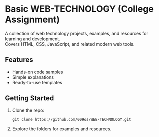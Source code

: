 # Basic WEB-TECHNOLOGY (College Assignment)

A collection of web technology projects, examples, and resources for learning and development.  
Covers HTML, CSS, JavaScript, and related modern web tools.

## Features

- Hands-on code samples
- Simple explanations
- Ready-to-use templates

## Getting Started

1. Clone the repo:
   ```
   git clone https://github.com/009os/WEB-TECHNOLOGY.git
   ```
2. Explore the folders for examples and resources.
